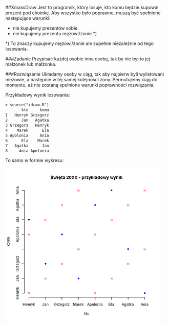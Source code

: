 ##XmassDraw
Jest to programik, który losuje, kto komu będzie kupował prezent pod choinkę. Aby wszystko było poprawne, muszą być spełnione następujące warunki:
  - nie kupujemy prezentów sobie.
  - nie kupujemy prezentu mężowi/żonie *)

*) To znaczy kupujemy męzowi/żonie ale zupełnie niezależnie od tego losowania.

###Zadanie
Przypisać każdej osobie inna osobę, tak by nie był to jej małżonek lub małżonka.

###Rozwiązanie
Układamy osoby w ciąg, tak aby najpierw byli wylistowani mężowie, a następnie w tej samej kolejności żony.
Permutujemy ciąg do momentu, aż nie zostaną spełnione warunki poprawności rozwiązania.

Przykładowy wynik losowania:

```
> source("xdraw.R")
       kto     komu
1   Henryk Grzegorz
2      Jan   Agatka
3 Grzegorz   Henryk
4    Marek      Ela
5 Apolonia     Ania
6      Ela    Marek
7   Agatka      Jan
8     Ania Apolonia
```

To samo w formie wykresu:

![wynik 20XX](https://github.com/gregsab/XmassDraw/blob/master/20XX.png)
